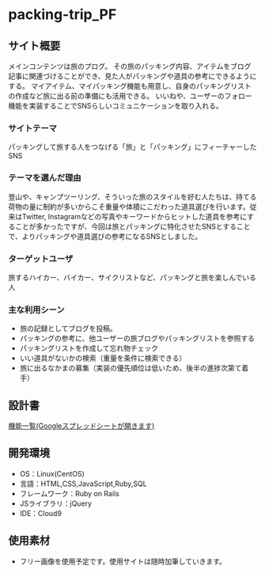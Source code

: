 # packing-trip_PF

## サイト概要
メインコンテンツは旅のプログ。
その旅のパッキング内容、アイテムをブログ記事に関連づけることができ、見た人がパッキングや道具の参考にできるようにする。
マイアイテム、マイパッキング機能も用意し、自身のパッキングリストの作成など旅に出る前の準備にも活用できる。
いいねや、ユーザーのフォロー機能を実装することでSNSらしいコミュニケーションを取り入れる。

### サイトテーマ
パッキングして旅する人をつなげる「旅」と「パッキング」にフィーチャーしたSNS

### テーマを選んだ理由
登山や、キャンプツーリング、そういった旅のスタイルを好む人たちは、持てる荷物の量に制約が多いからこそ重量や体積にこだわった道具選びを行います。従来はTwitter, Instagramなどの写真やキーワードからヒットした道具を参考にすることが多かったですが、今回は旅とパッキングに特化させたSNSとすることで、よりパッキングや道具選びの参考になるSNSとしました。

### ターゲットユーザ
旅するハイカー、バイカー、サイクリストなど、パッキングと旅を楽しんでいる人

### 主な利用シーン
- 旅の記録としてブログを投稿。
- パッキングの参考に、他ユーザーの旅ブログやパッキングリストを参照する
- パッキングリストを作成して忘れ物チェック
- いい道具がないかの検索（重量を条件に検索できる）
- 旅に出るなかまの募集（実装の優先順位は低いため、後半の進捗次第て着手）

## 設計書
[機能一覧(Googleスプレッドシートが開きます)](https://docs.google.com/spreadsheets/d/1IIK4spgb3w0cVXS6PsZMzgDguZubS90E3qQx6NWRPU8/edit#gid=0)

## 開発環境
- OS：Linux(CentOS)
- 言語：HTML,CSS,JavaScript,Ruby,SQL
- フレームワーク：Ruby on Rails
- JSライブラリ：jQuery
- IDE：Cloud9

## 使用素材
- フリー画像を使用予定です。使用サイトは随時加筆していきます。
